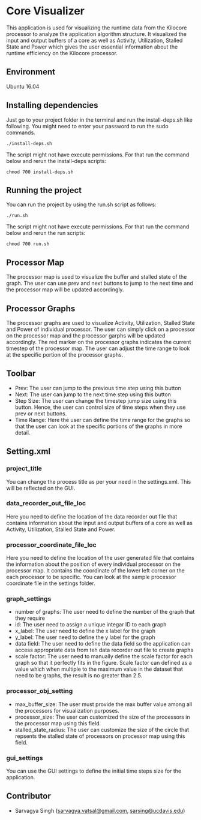 # Core Visualizer
This application is used for visualizing the runtime data from the Kilocore processor to analyze the application algorithm structure. It visualized the input and output buffers of a core as well as Activity, Utilization, Stalled State and Power which gives the user essential information about the runtime efficiency on the Kilocore processor.

## Environment 

Ubuntu 16.04 

## Installing dependencies 

Just go to your project folder in the terminal and run the install-deps.sh like following. You might need to enter your password to run the sudo commands. 

`./install-deps.sh`

The script might not have execute permissions. For that run the command below and rerun the install-deps scripts: 

`chmod 700 install-deps.sh`

## Running the project 

You can run the project by using the run.sh script as follows: 

`./run.sh`

The script might not have execute permissions. For that run the command below and rerun the run scripts: 

`chmod 700 run.sh`

## Processor Map

The processor map is used to visualize the buffer and stalled state of the graph. The user can use prev and next buttons to jump to the next time and the processor map will be updated accordingly. 

## Processor Graphs 

The processor graphs are used to visualize Activity, Utilization, Stalled State and Power of individual processor. The user can simply click on a processor on the processor map and the processor garphs will be updated accordingly. The red marker on the processor graphs indicates the current timestep of the processor map. The user can adjust the time range to look at the specific portion of the processor graphs. 

## Toolbar

* Prev: The user can jump to the previous time step using this button 
* Next: The user can jump to the next time step using this button 
* Step Size: The user can change the timestep jump size using this button. Hence, the user can control size of time steps when they use prev or next buttons.
* Time Range: Here the user can define the time range for the graphs so that the user can look at the specific portions of the graphs in more detail. 

## Setting.xml 

### project_title

You can change the process title as per your need in the settings.xml. This will be reflected on the GUI. 

### data_recorder_out_file_loc

Here you need to define the location of the data recorder out file that contains information about the input and output buffers of a core as well as Activity, Utilization, Stalled State and Power.  

### processor_coordinate_file_loc

Here you need to define the location of the user generated file that contains the information about the position of every individual processor on the processor map. It contains the coordinate of the lower left corner on the each processor to be specific. You can look at the sample processor coordinate file in the settings folder. 

### graph_settings

* number of graphs: The user need to define the number of the graph that they require 
* id: The user need to assign a unique integar ID to each graph 
* x_label: The user need to define the x label for the graph 
* y_label: The user need to define the y label for the graph 
* data field: The user need to define the data field so the application can access appropriate data from teh data recorder out file to create graphs 
* scale factor: The user need to manually define the scale factor for each graph so that it perfectly fits in the figure. Scale factor can defined as a value which when multiple to the maximum value in the dataset that need to be graphs, the result is no greater than 2.5. 

### processor_obj_setting 

* max_buffer_size: The user must provide the max buffer value among all the processors for visualization purposes. 
* processor_size: The user can customized the size of the processors in the processor map using this field.
* stalled_state_radius: The user can customize the size of the circle that repsents the stalled state of processors on processor map using this field. 

### gui_settings 

You can use the GUI settings to define the initial time steps size for the application.

## Contributor 
* Sarvagya Singh (sarvagya.vatsal@gmail.com, sarsing@ucdavis.edu)